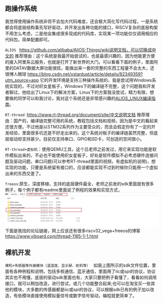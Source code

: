 ## 跑操作系统
我觉得使用操作系统非但不会加大代码难度，还会极大简化写代码过程，一是系统都会将底层结构事先写好驱动，并开发出各种功能的接口，RISCV复杂的底层构架不用怎么考虑，二是他会集成很多现成的代码库，实现某一项功能仅仅调用相应的代码包，简单配置即可。


`ALIOS `  https://github.com/alibaba/AliOS-Things/wiki说明文档，可以切换成中文的
推荐理由：这个系统是我最开始尝试的，也是最感兴趣的，因为他能更方便的接入阿里系云服务，也就是打开了新世界的大门。可以看看下面的例子，里面阿里的DATAV数据大屏功能很炫，能做出来一套的完整的东西工程量不会太大，还很博人眼球
https://blog.csdn.net/xstardust/article/details/82349359?utm_source=app 
它的开发环境是支持三种操作系统的，我是尝试用Windows系统实现的，不过对织女星板子，Windows下的编译链不完整，这个问题我和开发者聊过，他给出了Linux下的解决方案，Linux下的方案我没尝试，精力有限，想要做的同学可以和我讨论，我对这个系统还是非常感兴趣的[ALIOS_LINUX编译指南](ALIOS_LINUX编译指南)。

`RT-thread `https://www.rt-thread.org/document/site/中文说明文档
推荐理由：国产的，编译链完整可用的系统，教程包括文档和视频，因为是中文的看起来还很方便。不过他是以STM32系列作为主要受众的，而且会假定你有了一定的开发经验，里面很多坑还是不好走出来的。这个系统对板子的编译链虽然完整，但底层驱动却支持甚少。目前仅支持串口、GPIO和SD卡，可创造的空间很小。

`RT-thread+虚拟机`：使用QEMU工具，这个吕老师之前发过，用它来实现功能是软件模拟出来的，不必也不能使用织女星板子，好处是软件模拟不必考虑硬件连接问题及驱动问题，串口问题(可以参考RT-thread里面的视频，有虚拟机的说明)，想实现的功能，只要是系统留有接口的，应该都能实现不过到时候你只能用一个虚拟出来的东西交差了。

`freeos`:原生，深度移植，支持的底层硬件最全，老师之前发的sdk里面就有很多例子，每个例子都有readme里面说了例程的效果和实现方式，![2019-08-23_11-59-52](2019-08-23_11-59-52.jpg)
下面是我找的论坛链接，网上应该还有很多riscv32_vega+freeos的博客  
https://www.yiboard.com/thread-1165-1-1.html  


## 裸机开发

`裸机+传感器等外接模块（温湿度、显示屏、舵机等） ` 
如我上图所示的sdk文件位置，里面有各种例程和说明，包括多核通信、蓝牙通信，里面用了iic或spi的协议，协议其实也不用懂，底层的驱动sdk里面也有，大家只要把例子看懂了，看看如何调用接口，就可以稍加改造，进行尝试，或几个功能整合起来;也可以在淘宝买一些其他的模块，大多数的传感器都是iic或spi的协议，可以根据sdk已有的例子加以改造，有些模块直接使用模拟量信号或数字信号驱动，编程就更简单了。



